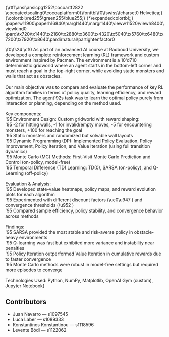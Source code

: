 {\rtf1\ansi\ansicpg1252\cocoartf2822
\cocoatextscaling0\cocoaplatform0{\fonttbl\f0\fswiss\fcharset0 Helvetica;}
{\colortbl;\red255\green255\blue255;}
{\*\expandedcolortbl;;}
\paperw11900\paperh16840\margl1440\margr1440\vieww11520\viewh8400\viewkind0
\pard\tx720\tx1440\tx2160\tx2880\tx3600\tx4320\tx5040\tx5760\tx6480\tx7200\tx7920\tx8640\pardirnatural\partightenfactor0

\f0\fs24 \cf0 As part of an advanced AI course at Radboud University, we developed a complete reinforcement learning (RL) framework and custom environment inspired by Pacman. The environment is a 10\'d710 deterministic gridworld where an agent starts in the bottom-left corner and must reach a goal in the top-right corner, while avoiding static monsters and walls that act as obstacles.\
\
Our main objective was to compare and evaluate the performance of key RL algorithm families in terms of policy quality, learning efficiency, and reward optimization. The agent\'92s task was to learn the optimal policy purely from interaction or planning, depending on the method used.\
\
Key components:\
	\'95	Environment Design: Custom gridworld with reward shaping:\
	\'95	-2 for hitting walls, -1 for invalid/empty moves, -5 for encountering monsters, +100 for reaching the goal\
	\'95	Static monsters and randomized but solvable wall layouts\
	\'95	Dynamic Programming (DP): Implemented Policy Evaluation, Policy Improvement, Policy Iteration, and Value Iteration (using full transition dynamics)\
	\'95	Monte Carlo (MC) Methods: First-Visit Monte Carlo Prediction and Control (on-policy, model-free)\
	\'95	Temporal Difference (TD) Learning: TD(0), SARSA (on-policy), and Q-Learning (off-policy)\
\
Evaluation & Analysis:\
	\'95	Developed state-value heatmaps, policy maps, and reward evolution plots for each algorithm\
	\'95	Experimented with different discount factors (\uc0\u947 ) and convergence thresholds (\u952 )\
	\'95	Compared sample efficiency, policy stability, and convergence behavior across methods\
\
Findings:\
	\'95	SARSA provided the most stable and risk-averse policy in obstacle-heavy environments\
	\'95	Q-learning was fast but exhibited more variance and instability near penalties\
	\'95	Policy Iteration outperformed Value Iteration in cumulative rewards due to faster convergence\
	\'95	Monte Carlo methods were robust in model-free settings but required more episodes to converge\
\
Technologies Used: Python, NumPy, Matplotlib, OpenAI Gym (custom), Jupyter Notebook}

## Contributors
- Juan Navarro — s1097545  
- Luca Laber — s1089333  
- Konstantinos Konstantinou — s1118596  
- Levente Bódi — s1122062  
